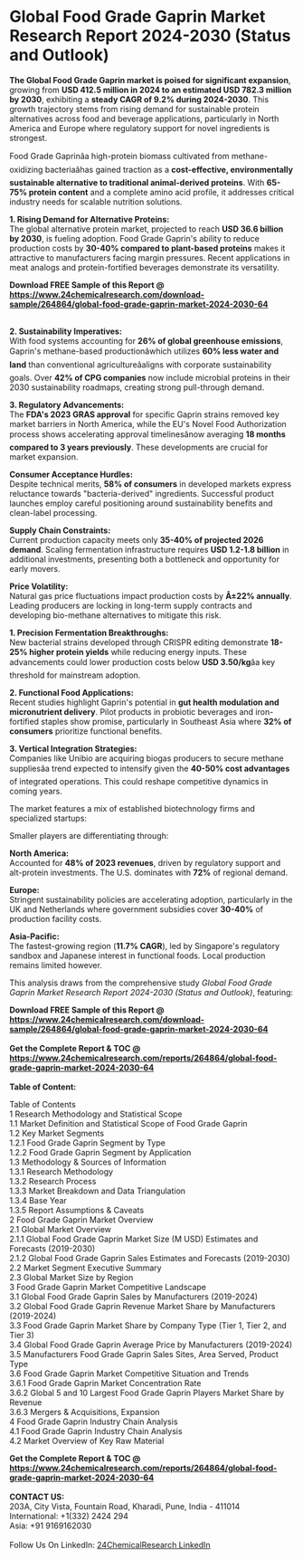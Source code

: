 <h1>Global Food Grade Gaprin Market Research Report 2024-2030 (Status and Outlook)</h1><p><strong>The Global Food Grade Gaprin market is poised for significant expansion</strong>, growing from <strong>USD 412.5 million in 2024 to an estimated USD 782.3 million by 2030</strong>, exhibiting a <strong>steady CAGR of 9.2% during 2024-2030</strong>. This growth trajectory stems from rising demand for sustainable protein alternatives across food and beverage applications, particularly in North America and Europe where regulatory support for novel ingredients is strongest.</p><p>Food Grade Gaprinâa high-protein biomass cultivated from methane-oxidizing bacteriaâhas gained traction as a <strong>cost-effective, environmentally sustainable alternative to traditional animal-derived proteins</strong>. With <strong>65-75% protein content</strong> and a complete amino acid profile, it addresses critical industry needs for scalable nutrition solutions.</p><p><strong>1. Rising Demand for Alternative Proteins:</strong><br>
The global alternative protein market, projected to reach <strong>USD 36.6 billion by 2030</strong>, is fueling adoption. Food Grade Gaprin's ability to reduce production costs by <strong>30-40% compared to plant-based proteins</strong> makes it attractive to manufacturers facing margin pressures. Recent applications in meat analogs and protein-fortified beverages demonstrate its versatility.</p><div><b>Download FREE Sample of this Report @ 
            <a href="https://www.24chemicalresearch.com/download-sample/264864/global-food-grade-gaprin-market-2024-2030-64">
            https://www.24chemicalresearch.com/download-sample/264864/global-food-grade-gaprin-market-2024-2030-64</a></b></div><br><p><strong>2. Sustainability Imperatives:</strong><br>
With food systems accounting for <strong>26% of global greenhouse emissions</strong>, Gaprin's methane-based productionâwhich utilizes <strong>60% less water and land</strong> than conventional agricultureâaligns with corporate sustainability goals. Over <strong>42% of CPG companies</strong> now include microbial proteins in their 2030 sustainability roadmaps, creating strong pull-through demand.</p><p><strong>3. Regulatory Advancements:</strong><br>
The <strong>FDA's 2023 GRAS approval</strong> for specific Gaprin strains removed key market barriers in North America, while the EU's Novel Food Authorization process shows accelerating approval timelinesânow averaging <strong>18 months compared to 3 years previously</strong>. These developments are crucial for market expansion.</p><p><strong>Consumer Acceptance Hurdles:</strong><br>
Despite technical merits, <strong>58% of consumers</strong> in developed markets express reluctance towards "bacteria-derived" ingredients. Successful product launches employ careful positioning around sustainability benefits and clean-label processing.</p><p><strong>Supply Chain Constraints:</strong><br>
Current production capacity meets only <strong>35-40% of projected 2026 demand</strong>. Scaling fermentation infrastructure requires <strong>USD 1.2-1.8 billion</strong> in additional investments, presenting both a bottleneck and opportunity for early movers.</p><p><strong>Price Volatility:</strong><br>
Natural gas price fluctuations impact production costs by <strong>Â±22% annually</strong>. Leading producers are locking in long-term supply contracts and developing bio-methane alternatives to mitigate this risk.</p><p><strong>1. Precision Fermentation Breakthroughs:</strong><br>
New bacterial strains developed through CRISPR editing demonstrate <strong>18-25% higher protein yields</strong> while reducing energy inputs. These advancements could lower production costs below <strong>USD 3.50/kg</strong>âa key threshold for mainstream adoption.</p><p><strong>2. Functional Food Applications:</strong><br>
Recent studies highlight Gaprin's potential in <strong>gut health modulation and micronutrient delivery</strong>. Pilot products in probiotic beverages and iron-fortified staples show promise, particularly in Southeast Asia where <strong>32% of consumers</strong> prioritize functional benefits.</p><p><strong>3. Vertical Integration Strategies:</strong><br>
Companies like Unibio are acquiring biogas producers to secure methane suppliesâa trend expected to intensify given the <strong>40-50% cost advantages</strong> of integrated operations. This could reshape competitive dynamics in coming years.</p><p>The market features a mix of established biotechnology firms and specialized startups:</p><p>Smaller players are differentiating through:</p><p><strong>North America:</strong><br>
Accounted for <strong>48% of 2023 revenues</strong>, driven by regulatory support and alt-protein investments. The U.S. dominates with <strong>72%</strong> of regional demand.</p><p><strong>Europe:</strong><br>
Stringent sustainability policies are accelerating adoption, particularly in the UK and Netherlands where government subsidies cover <strong>30-40%</strong> of production facility costs.</p><p><strong>Asia-Pacific:</strong><br>
The fastest-growing region (<strong>11.7% CAGR</strong>), led by Singapore's regulatory sandbox and Japanese interest in functional foods. Local production remains limited however.</p><p>This analysis draws from the comprehensive study <em>Global Food Grade Gaprin Market Research Report 2024-2030 (Status and Outlook)</em>, featuring:</p><div><b>Download FREE Sample of this Report @ 
            <a href="https://www.24chemicalresearch.com/download-sample/264864/global-food-grade-gaprin-market-2024-2030-64">
            https://www.24chemicalresearch.com/download-sample/264864/global-food-grade-gaprin-market-2024-2030-64</a></b></div><br><div><b>Get the Complete Report & TOC @ 
            <a href="https://www.24chemicalresearch.com/reports/264864/global-food-grade-gaprin-market-2024-2030-64">
            https://www.24chemicalresearch.com/reports/264864/global-food-grade-gaprin-market-2024-2030-64</a></b></div><br>
            <b>Table of Content:</b><p>Table of Contents<br />
1 Research Methodology and Statistical Scope<br />
1.1 Market Definition and Statistical Scope of Food Grade Gaprin<br />
1.2 Key Market Segments<br />
1.2.1 Food Grade Gaprin Segment by Type<br />
1.2.2 Food Grade Gaprin Segment by Application<br />
1.3 Methodology & Sources of Information<br />
1.3.1 Research Methodology<br />
1.3.2 Research Process<br />
1.3.3 Market Breakdown and Data Triangulation<br />
1.3.4 Base Year<br />
1.3.5 Report Assumptions & Caveats<br />
2 Food Grade Gaprin Market Overview<br />
2.1 Global Market Overview<br />
2.1.1 Global Food Grade Gaprin Market Size (M USD) Estimates and Forecasts (2019-2030)<br />
2.1.2 Global Food Grade Gaprin Sales Estimates and Forecasts (2019-2030)<br />
2.2 Market Segment Executive Summary<br />
2.3 Global Market Size by Region<br />
3 Food Grade Gaprin Market Competitive Landscape<br />
3.1 Global Food Grade Gaprin Sales by Manufacturers (2019-2024)<br />
3.2 Global Food Grade Gaprin Revenue Market Share by Manufacturers (2019-2024)<br />
3.3 Food Grade Gaprin Market Share by Company Type (Tier 1, Tier 2, and Tier 3)<br />
3.4 Global Food Grade Gaprin Average Price by Manufacturers (2019-2024)<br />
3.5 Manufacturers Food Grade Gaprin Sales Sites, Area Served, Product Type<br />
3.6 Food Grade Gaprin Market Competitive Situation and Trends<br />
3.6.1 Food Grade Gaprin Market Concentration Rate<br />
3.6.2 Global 5 and 10 Largest Food Grade Gaprin Players Market Share by Revenue<br />
3.6.3 Mergers & Acquisitions, Expansion<br />
4 Food Grade Gaprin Industry Chain Analysis<br />
4.1 Food Grade Gaprin Industry Chain Analysis<br />
4.2 Market Overview of Key Raw Material</p><div><b>Get the Complete Report & TOC @ 
            <a href="https://www.24chemicalresearch.com/reports/264864/global-food-grade-gaprin-market-2024-2030-64">
            https://www.24chemicalresearch.com/reports/264864/global-food-grade-gaprin-market-2024-2030-64</a></b></div><br><b>CONTACT US:</b><br>
            203A, City Vista, Fountain Road, Kharadi, Pune, India - 411014<br>
            International: +1(332) 2424 294<br>
            Asia: +91 9169162030 <br><br>
            Follow Us On LinkedIn: <a href="https://www.linkedin.com/company/24chemicalresearch/">24ChemicalResearch LinkedIn</a>